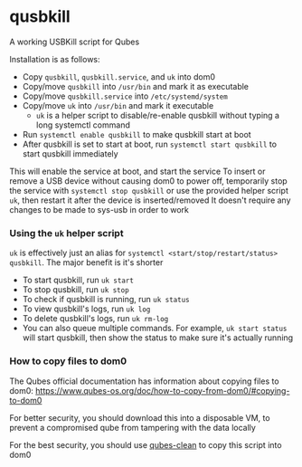 # qusbkill

A working USBKill script for Qubes

Installation is as follows:

- Copy `qusbkill`, `qusbkill.service`, and `uk` into dom0
- Copy/move `qusbkill` into `/usr/bin` and mark it as executable
- Copy/move `qusbkill.service` into `/etc/systemd/system`
- Copy/move `uk` into `/usr/bin` and mark it executable
  - `uk` is a helper script to disable/re-enable qusbkill without typing a long systemctl command
- Run `systemctl enable qusbkill` to make qusbkill start at boot
- After qusbkill is set to start at boot, run `systemctl start qusbkill` to start qusbkill immediately

This will enable the service at boot, and start the service
To insert or remove a USB device without causing dom0 to power off, temporarily stop the service with `systemctl stop qusbkill` or use the provided helper script `uk`, then restart it after the device is inserted/removed
It doesn't require any changes to be made to sys-usb in order to work

### Using the `uk` helper script

`uk` is effectively just an alias for `systemctl <start/stop/restart/status> qusbkill`. The major benefit is it's shorter

- To start qusbkill, run `uk start`
- To stop qusbkill, run `uk stop`
- To check if qusbkill is running, run `uk status`
- To view qusbkill's logs, run `uk log`
- To delete qusbkill's logs, run `uk rm-log`
- You can also queue multiple commands. For example, `uk start status` will start qusbkill, then show the status to make sure it's actually running

### How to copy files to dom0

The Qubes official documentation has information about copying files to dom0: https://www.qubes-os.org/doc/how-to-copy-from-dom0/#copying-to-dom0

For better security, you should download this into a disposable VM, to prevent a compromised qube from tampering with the data locally

For the best security, you should use [qubes-clean](https://github.com/NobodySpecial256/qubes-clean) to copy this script into dom0
